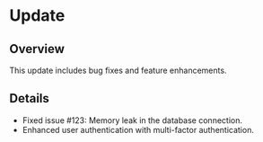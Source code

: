 # Update

## Overview
This update includes bug fixes and feature enhancements.

## Details
- Fixed issue #123: Memory leak in the database connection.
- Enhanced user authentication with multi-factor authentication.
